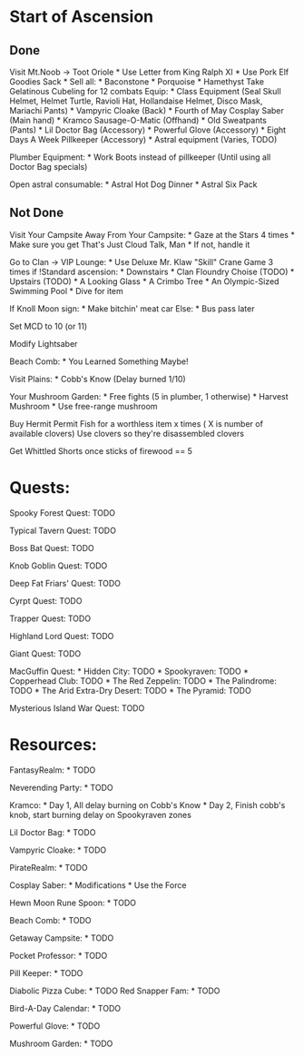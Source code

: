 # Start of Ascension

## Done

Visit Mt.Noob -> Toot Oriole
    * Use Letter from King Ralph XI
    * Use Pork Elf Goodies Sack
    * Sell all:
      * Baconstone
      * Porquoise
      * Hamethyst
Take Gelatinous Cubeling for 12 combats
Equip:
    * Class Equipment (Seal Skull Helmet, Helmet Turtle, Ravioli Hat, Hollandaise Helmet, Disco Mask, Mariachi Pants)
    * Vampyric Cloake (Back)
    * Fourth of May Cosplay Saber (Main hand)
    * Kramco Sausage-O-Matic (Offhand)
    * Old Sweatpants (Pants)
    * Lil Doctor Bag (Accessory)
    * Powerful Glove (Accessory)
    * Eight Days A Week Pillkeeper (Accessory)
    * Astral equipment (Varies, TODO)

Plumber Equipment:
    * Work Boots instead of pillkeeper (Until using all Doctor Bag specials)

Open astral consumable:
    * Astral Hot Dog Dinner
    * Astral Six Pack
    
## Not Done

Visit Your Campsite Away From Your Campsite:
    * Gaze at the Stars 4 times
      * Make sure you get That's Just Cloud Talk, Man
        * If not, handle it

Go to Clan -> VIP Lounge:
    * Use Deluxe Mr. Klaw "Skill" Crane Game 3 times
    if !Standard ascension:
       * Downstairs
         * Clan Floundry Choise (TODO)
       * Upstairs (TODO)
         * A Looking Glass
         * A Crimbo Tree
         * An Olympic-Sized Swimming Pool
           * Dive for item

If Knoll Moon sign:
    * Make bitchin' meat car
Else:
    * Bus pass later

Set MCD to 10 (or 11)

Modify Lightsaber
       
Beach Comb:
    * You Learned Something Maybe!

Visit Plains:
    * Cobb's Know (Delay burned 1/10)

Your Mushroom Garden:
    * Free fights (5 in plumber, 1 otherwise)
    * Harvest Mushroom
    * Use free-range mushroom

Buy Hermit Permit
Fish for a worthless item x times ( X is number of available clovers)
Use clovers so they're disassembled clovers

Get Whittled Shorts once sticks of firewood == 5

# Quests:

Spooky Forest Quest:
TODO

Typical Tavern Quest:
TODO

Boss Bat Quest:
TODO

Knob Goblin Quest:
TODO

Deep Fat Friars' Quest:
TODO

Cyrpt Quest:
TODO

Trapper Quest:
TODO

Highland Lord Quest:
TODO

Giant Quest:
TODO

MacGuffin Quest:
    * Hidden City:
      TODO
    * Spookyraven:
      TODO
    * Copperhead Club:
      TODO
    * The Red Zeppelin:
      TODO
    * The Palindrome:
      TODO
    * The Arid Extra-Dry Desert:
      TODO
    * The Pyramid:
      TODO

Mysterious Island War Quest:
TODO

# Resources:

FantasyRealm:
    * TODO

Neverending Party:
    * TODO

Kramco:
    * Day 1, All delay burning on Cobb's Know
    * Day 2, Finish cobb's knob, start burning delay on Spookyraven zones

Lil Doctor Bag:
    * TODO

Vampyric Cloake:
    * TODO

PirateRealm:
    * TODO

Cosplay Saber:
    * Modifications
    * Use the Force

Hewn Moon Rune Spoon:
    * TODO

Beach Comb:
    * TODO

Getaway Campsite:
    * TODO

Pocket Professor:
    * TODO

Pill Keeper:
    * TODO
   
Diabolic Pizza Cube:
    * TODO
Red Snapper Fam:
    * TODO

Bird-A-Day Calendar:
    * TODO

Powerful Glove:
    * TODO

Mushroom Garden:
    * TODO
